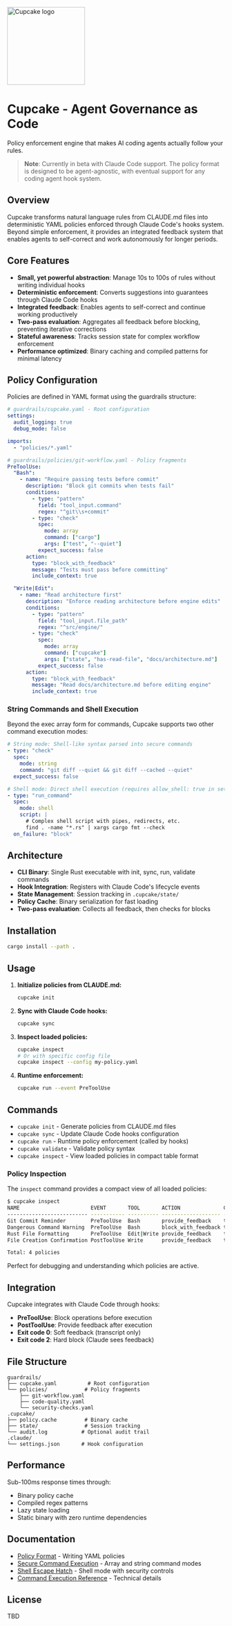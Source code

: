 <p align="left">
  <picture>
    <source srcset="assets/cupcake-dark.png" media="(prefers-color-scheme: dark)">
    <img src="assets/cupcake.png" alt="Cupcake logo" width="180">
  </picture>
</p>

# Cupcake - Agent Governance as Code

Policy enforcement engine that makes AI coding agents actually follow your rules.

> **Note**: Currently in beta with Claude Code support. The policy format is designed to be agent-agnostic, with eventual support for any coding agent hook system.

## Overview

Cupcake transforms natural language rules from CLAUDE.md files into deterministic YAML policies enforced through Claude Code's hooks system. Beyond simple enforcement, it provides an integrated feedback system that enables agents to self-correct and work autonomously for longer periods.

## Core Features

- **Small, yet powerful abstraction**: Manage 10s to 100s of rules without writing individual hooks
- **Deterministic enforcement**: Converts suggestions into guarantees through Claude Code hooks
- **Integrated feedback**: Enables agents to self-correct and continue working productively
- **Two-pass evaluation**: Aggregates all feedback before blocking, preventing iterative corrections
- **Stateful awareness**: Tracks session state for complex workflow enforcement
- **Performance optimized**: Binary caching and compiled patterns for minimal latency

## Policy Configuration

Policies are defined in YAML format using the guardrails structure:

```yaml
# guardrails/cupcake.yaml - Root configuration
settings:
  audit_logging: true
  debug_mode: false

imports:
  - "policies/*.yaml"
```

```yaml
# guardrails/policies/git-workflow.yaml - Policy fragments
PreToolUse:
  "Bash":
    - name: "Require passing tests before commit"
      description: "Block git commits when tests fail"
      conditions:
        - type: "pattern"
          field: "tool_input.command"
          regex: "^git\\s+commit"
        - type: "check"
          spec:
            mode: array
            command: ["cargo"]
            args: ["test", "--quiet"]
          expect_success: false
      action:
        type: "block_with_feedback"
        message: "Tests must pass before committing"
        include_context: true

  "Write|Edit":
    - name: "Read architecture first"
      description: "Enforce reading architecture before engine edits"
      conditions:
        - type: "pattern"
          field: "tool_input.file_path"
          regex: "^src/engine/"
        - type: "check"
          spec:
            mode: array
            command: ["cupcake"]
            args: ["state", "has-read-file", "docs/architecture.md"]
          expect_success: false
      action:
        type: "block_with_feedback"
        message: "Read docs/architecture.md before editing engine"
        include_context: true
```

### String Commands and Shell Execution

Beyond the exec array form for commands, Cupcake supports two other command execution modes:

```yaml
# String mode: Shell-like syntax parsed into secure commands
- type: "check"
  spec:
    mode: string
    command: "git diff --quiet && git diff --cached --quiet"
  expect_success: false

# Shell mode: Direct shell execution (requires allow_shell: true in settings)
- type: "run_command"
  spec:
    mode: shell
    script: |
      # Complex shell script with pipes, redirects, etc.
      find . -name "*.rs" | xargs cargo fmt --check
  on_failure: "block"
```

## Architecture

- **CLI Binary**: Single Rust executable with init, sync, run, validate commands
- **Hook Integration**: Registers with Claude Code's lifecycle events
- **State Management**: Session tracking in `.cupcake/state/`
- **Policy Cache**: Binary serialization for fast loading
- **Two-pass evaluation**: Collects all feedback, then checks for blocks

## Installation

```bash
cargo install --path .
```

## Usage

1. **Initialize policies from CLAUDE.md:**

   ```bash
   cupcake init
   ```

2. **Sync with Claude Code hooks:**

   ```bash
   cupcake sync
   ```

3. **Inspect loaded policies:**

   ```bash
   cupcake inspect
   # Or with specific config file
   cupcake inspect --config my-policy.yaml
   ```

4. **Runtime enforcement:**
   ```bash
   cupcake run --event PreToolUse
   ```

## Commands

- `cupcake init` - Generate policies from CLAUDE.md files
- `cupcake sync` - Update Claude Code hooks configuration
- `cupcake run` - Runtime policy enforcement (called by hooks)
- `cupcake validate` - Validate policy syntax
- `cupcake inspect` - View loaded policies in compact table format

### Policy Inspection

The `inspect` command provides a compact view of all loaded policies:

```bash
$ cupcake inspect
NAME                       EVENT       TOOL       ACTION              CONDITIONS
-------------------------- ----------- ---------- ------------------- ----------
Git Commit Reminder        PreToolUse  Bash       provide_feedback    tool_input.command ~ "git\s+commit"
Dangerous Command Warning  PreToolUse  Bash       block_with_feedback tool_input.command ~ "^(rm|dd)\s.*"
Rust File Formatting       PreToolUse  Edit|Write provide_feedback    tool_input.file_path ~ "\.rs$"
File Creation Confirmation PostToolUse Write      provide_feedback    tool_name = "Write"

Total: 4 policies
```

Perfect for debugging and understanding which policies are active.

## Integration

Cupcake integrates with Claude Code through hooks:

- **PreToolUse**: Block operations before execution
- **PostToolUse**: Provide feedback after execution
- **Exit code 0**: Soft feedback (transcript only)
- **Exit code 2**: Hard block (Claude sees feedback)

## File Structure

```
guardrails/
├── cupcake.yaml          # Root configuration
└── policies/            # Policy fragments
    ├── git-workflow.yaml
    ├── code-quality.yaml
    └── security-checks.yaml
.cupcake/
├── policy.cache         # Binary cache
├── state/               # Session tracking
└── audit.log           # Optional audit trail
.claude/
└── settings.json       # Hook configuration
```

## Performance

Sub-100ms response times through:

- Binary policy cache
- Compiled regex patterns
- Lazy state loading
- Static binary with zero runtime dependencies

## Documentation

- [Policy Format](docs/policy-format.md) - Writing YAML policies
- [Secure Command Execution](docs/secure-command-execution.md) - Array and string command modes
- [Shell Escape Hatch](docs/shell-escape-hatch.md) - Shell mode with security controls
- [Command Execution Reference](docs/command-execution-reference.md) - Technical details

## License

TBD
